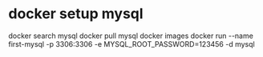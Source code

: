 # docker setup mysql
docker search mysql
docker pull mysql
docker images
docker run --name first-mysql -p 3306:3306 -e MYSQL\_ROOT\_PASSWORD=123456 -d mysql
